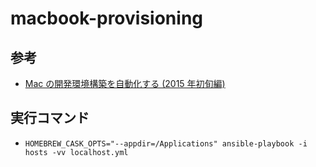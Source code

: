 # macbook-provisioning

## 参考
- [Mac の開発環境構築を自動化する (2015 年初旬編)](http://t-wada.hatenablog.jp/entry/mac-provisioning-by-ansible)

## 実行コマンド
- `HOMEBREW_CASK_OPTS="--appdir=/Applications" ansible-playbook -i hosts -vv localhost.yml`

